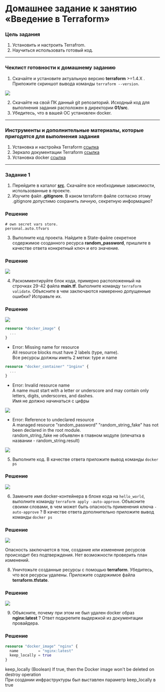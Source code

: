 # Домашнее задание к занятию «Введение в Terraform»

### Цель задания

1. Установить и настроить Terrafrom.
2. Научиться использовать готовый код.

------

### Чеклист готовности к домашнему заданию

1. Скачайте и установите актуальную версию **terraform** >=1.4.X . Приложите скриншот вывода команды ```terraform --version```.

<p>
    <img src="./img/1.png">
</p>

2. Скачайте на свой ПК данный git репозиторий. Исходный код для выполнения задания расположен в директории **01/src**.
3. Убедитесь, что в вашей ОС установлен docker.

------

### Инструменты и дополнительные материалы, которые пригодятся для выполнения задания

1. Установка и настройка Terraform  [ссылка](https://cloud.yandex.ru/docs/tutorials/infrastructure-management/terraform-quickstart#from-yc-mirror)
2. Зеркало документации Terraform  [ссылка](https://registry.tfpla.net/browse/providers) 
3. Установка docker [ссылка](https://docs.docker.com/engine/install/ubuntu/) 
------

### Задание 1

1. Перейдите в каталог [**src**](https://github.com/netology-code/ter-homeworks/tree/main/01/src). Скачайте все необходимые зависимости, использованные в проекте. 
2. Изучите файл **.gitignore**. В каком terraform файле согласно этому .gitignore допустимо сохранить личную, секретную информацию?

### Решение

```
# own secret vars store.
personal.auto.tfvars
```

3. Выполните код проекта. Найдите  в State-файле секретное содержимое созданного ресурса **random_password**, пришлите в качестве ответа конкретный ключ и его значение.

### Решение

<p>
    <img src="./img/2.png">
</p>

4. Раскомментируйте блок кода, примерно расположенный на строчках 29-42 файла **main.tf**.
Выполните команду ```terraform validate```. Объясните в чем заключаются намеренно допущенные ошибки? Исправьте их.

### Решение

<p>
    <img src="./img/3.png">
</p>

```terraform
resource "docker_image" {
  ...
}
```

- Error: Missing name for resource  
All resource blocks must have 2 labels (type, name).  
Все ресурсы должны иметь 2 метки: type и name

```terraform
resource "docker_container" "1nginx" {
  ...
}
```

- Error: Invalid resource name  
A name must start with a letter or underscore and may contain only letters, digits, underscores, and dashes.  
Имя не должно начинаться с цифры

<p>
    <img src="./img/4.png">
</p>

- Error: Reference to undeclared resource  
A managed resource "random_password" "random_string_fake" has not been declared in the root module.  
random_string_fake не объявлен в главном модуле (опечатка в названии - random_string.result)

<p>
    <img src="./img/5.png">
</p>

5. Выполните код. В качестве ответа приложите вывод команды ```docker ps```

### Решение

<p>
    <img src="./img/6.png">
</p>

6. Замените имя docker-контейнера в блоке кода на ```hello_world```, выполните команду ```terraform apply -auto-approve```.
Объясните своими словами, в чем может быть опасность применения ключа  ```-auto-approve``` ? В качестве ответа дополнительно приложите вывод команды ```docker ps```

### Решение

<p>
    <img src="./img/7.png">
</p>

Опасность заключается в том, создание или изменение ресурсов происходит без подтверждения. Нет возможности проверить план изменений.

8. Уничтожьте созданные ресурсы с помощью **terraform**. Убедитесь, что все ресурсы удалены. Приложите содержимое файла **terraform.tfstate**.

### Решение

<p>
    <img src="./img/8.png">
</p>

9. Объясните, почему при этом не был удален docker образ **nginx:latest** ? Ответ подкрепите выдержкой из документации провайдера.

### Решение

```terraform
resource "docker_image" "nginx" {
  name         = "nginx:latest"
  keep_locally = true
}
```
keep_locally (Boolean) If true, then the Docker image won't be deleted on destroy operation  
При создании инфраструктуры был выставлен параметр keep_locally в true 